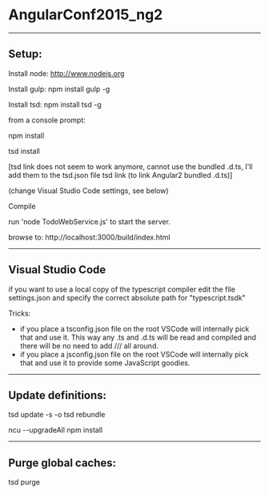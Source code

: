 # AngularConf2015_ng2

-----------------------
Setup:
-----------------------

Install node: http://www.nodejs.org

Install gulp: npm install gulp -g

Install tsd: npm install tsd -g

from a console prompt:

npm install

tsd install

[tsd link does not seem to work anymore, cannot use the bundled .d.ts, I'll add them to the tsd.json file
tsd link (to link Angular2 bundled .d.ts)]

(change Visual Studio Code settings, see below)

Compile

run 'node TodoWebService.js' to start the server.

browse to: http://localhost:3000/build/index.html

-----------------------
Visual Studio Code
-----------------------

if you want to use a local copy of the typescript compiler
edit the file settings.json and specify the correct absolute path for "typescript.tsdk" 

Tricks:

- if you place a tsconfig.json file on the root VSCode will internally pick that and use it. This way any .ts and .d.ts will be read and compiled and there will be no need to add /// <reference path="tsd.d.ts" /> all around.
- if you place a jsconfig.json file on the root VSCode will internally pick that and use it to provide some JavaScript goodies.

-----------------------
Update definitions:
-----------------------
tsd update -s -o
tsd rebundle

ncu --upgradeAll
npm install

-----------------------
Purge global caches:
-----------------------

tsd purge


				
